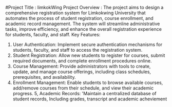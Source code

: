 #Project Title : limkokWing 
Project Overview : The project aims to design a comprehensive registration system for Limkokwing University that automates the process of student registration, course enrollment, and academic record management. The system will streamline administrative tasks, improve efficiency, and enhance the overall registration experience for students, faculty, and staff.
Key Features:
1.	User Authentication: Implement secure authentication mechanisms for students, faculty, and staff to access the registration system.
2.	Student Registration: Allow new students to register for courses, submit required documents, and complete enrollment procedures online.
3.	Course Management: Provide administrators with tools to create, update, and manage course offerings, including class schedules, prerequisites, and availability.
4.	Enrollment Management: Enable students to browse available courses, add/remove courses from their schedule, and view their academic progress.
5, Academic Records: 'Maintain a centralized database of student records, Including grades, transcript and academic acheviement

